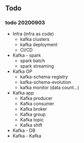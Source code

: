 ## Todo


### todo 20200903
- Infra (infra as code)
	- kafka clusters
	- kafka deployment
	- CI/CD
- Kafka - spark
	- spark batch
	- spark streaming
- Kafka OP
	- kafka-schema-registry
	- kafka-schema-evolution
	- kafka monitor (data count...)
- Kafka app 
	- Kafka producer
	- Kafka consumer
	- Kafka broker
	- Kafka group
	- Kafka topic
	- Kafka shift
- Kafka - DB
- Kafka - Kafka